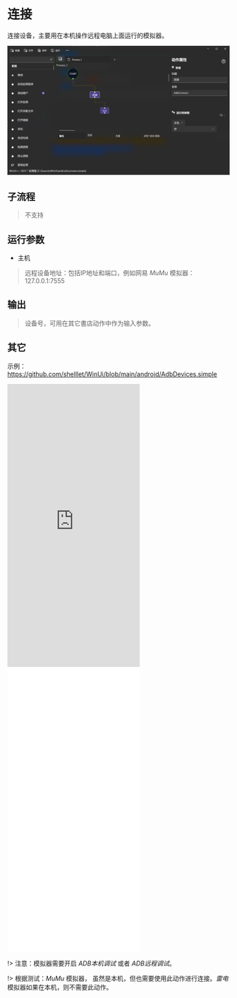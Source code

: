 # 连接 
连接设备，主要用在本机操作远程电脑上面运行的模拟器。


![AdbConnect](./images/02.png ':size=90%')

## 子流程

> 不支持

## 运行参数

* 主机
> 远程设备地址：包括IP地址和端口，例如网易 *MuMu* 模拟器：127.0.0.1:7555

## 输出 

> 设备号，可用在其它書店动作中作为输入参数。

## 其它

示例：https://github.com/shelllet/WinUi/blob/main/android/AdbDevices.simple


<iframe type="text/html" height="640px" src="https://www.youtube.com/embed/J6lcShych0A" frameborder="0"></iframe>

<iframe src="//player.bilibili.com/player.html?bvid=BV1L1421b7gj&page=1&autoplay=0" height='640px' scrolling="no" frameborder="no" framespacing="0" allowfullscreen="true"></iframe>


!> 注意：模拟器需要开启 *ADB本机调试* 或者 *ADB远程调试*。

!> 根据测试：*MuMu* 模拟器， 虽然是本机，但也需要使用此动作进行连接。*雷电*模拟器如果在本机，则不需要此动作。

